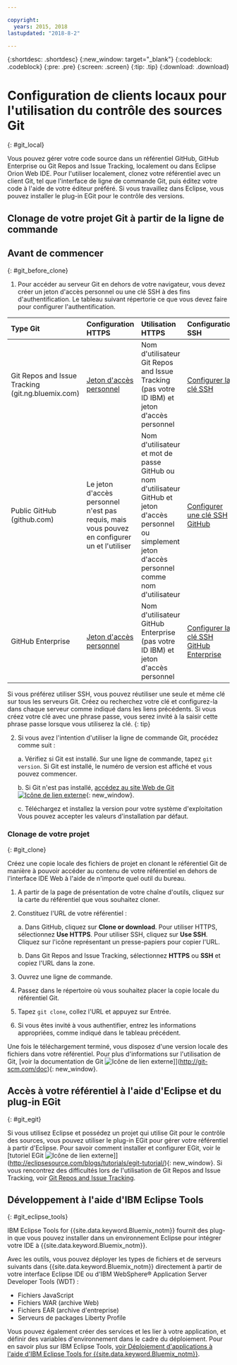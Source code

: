 ```yaml
---

copyright:
  years: 2015, 2018
lastupdated: "2018-8-2"

---
```


{:shortdesc: .shortdesc}
{:new_window: target="_blank"}
{:codeblock: .codeblock}
{:pre: .pre}
{:screen: .screen}
{:tip: .tip}
{:download: .download}

# Configuration de clients locaux pour l'utilisation du contrôle des sources Git
{: #git_local}


Vous pouvez gérer votre code source dans un référentiel GitHub, GitHub Enterprise ou Git Repos and Issue Tracking, localement ou dans Eclipse Orion Web IDE. Pour l'utiliser localement, clonez votre référentiel avec un client Git, tel que l'interface de ligne de commande Git, puis éditez votre code à l'aide de votre éditeur préféré. Si vous travaillez dans Eclipse, vous pouvez installer le plug-in EGit pour le contrôle des versions.

## Clonage de votre projet Git à partir de la ligne de commande


## Avant de commencer
{: #git_before_clone}

1. Pour accéder au serveur Git en dehors de votre navigateur, vous devez créer un jeton d'accès personnel ou une clé SSH à des fins d'authentification. Le tableau suivant répertorie ce que vous devez faire pour configurer l'authentification.

| Type Git  | Configuration HTTPS | Utilisation HTTPS |  Configuration SSH |
|:-----------|:-------------|:------------|:-------------|
| Git Repos and Issue Tracking (git.ng.bluemix.com) | [Jeton d'accès personnel](/docs/services/ContinuousDelivery/git_working.html#git_authentication) | Nom d'utilisateur Git Repos and Issue Tracking (pas votre ID IBM) et jeton d'accès personnel | [Configurer la clé SSH](/docs/services/ContinuousDelivery/git_working.html#git_authentication) |
| Public GitHub (github.com) | Le jeton d'accès personnel n'est pas requis, mais vous pouvez en configurer un et l'utiliser | Nom d'utilisateur et mot de passe GitHub ou nom d'utilisateur GitHub et jeton d'accès personnel ou simplement jeton d'accès personnel comme nom d'utilisateur | [Configurer  une clé SSH GitHub](https://help.github.com/articles/generating-a-new-ssh-key-and-adding-it-to-the-ssh-agent/) |
| GitHub Enterprise | [Jeton d'accès personnel](/docs/services/ghededicated/index.html#gheded_getting_started#ghe_auth) | Nom d'utilisateur GitHub Enterprise (pas votre ID IBM) et jeton d'accès personnel | [Configurer la clé SSH GitHub Enterprise](/docs/services/ghededicated/index.html#gheded_getting_started#ghe_auth) |

Si vous préférez utiliser SSH, vous pouvez réutiliser une seule et même clé sur tous les serveurs Git. Créez ou recherchez votre clé et configurez-la dans chaque serveur comme indiqué dans les liens précédents. Si vous créez votre clé avec une phrase passe, vous serez invité à la saisir cette phrase passe lorsque vous utiliserez la clé.
{: tip}

2. Si vous avez l'intention d'utiliser la ligne de commande Git, procédez comme suit :

    a. Vérifiez si Git est installé. Sur une ligne de commande, tapez `git version`. Si Git est installé, le numéro de version est affiché et vous pouvez commencer.

    b. Si Git n'est pas installé, [accédez au site Web de Git ![Icône de lien externe](../../icons/launch-glyph.svg "Icône de lien externe")](http://git-scm.com/downloads){: new_window}.

    c. Téléchargez et installez la version pour votre système d'exploitation Vous pouvez accepter les valeurs d'installation par défaut.


### Clonage de votre projet
{: #git_clone}

Créez une copie locale des fichiers de projet en clonant le référentiel Git de manière à pouvoir accéder au contenu de votre référentiel en dehors de l'interface IDE Web à l'aide de n'importe quel outil du bureau.

1. A partir de la page de présentation de votre chaîne d'outils, cliquez sur la carte du référentiel que vous souhaitez cloner.

2. Constituez l'URL de votre référentiel :

   a. Dans GitHub, cliquez sur **Clone or download**. Pour utiliser HTTPS, sélectionnez **Use HTTPS**.  Pour utiliser SSH, cliquez sur  **Use SSH**. Cliquez sur l'icône représentant un presse-papiers pour copier l'URL.

   b. Dans Git Repos and Issue Tracking, sélectionnez **HTTPS** ou **SSH** et copiez l'URL dans la zone.

3. Ouvrez une ligne de commande.

4. Passez dans le répertoire où vous souhaitez placer la copie locale du référentiel Git.

5. Tapez `git clone`, collez l'URL et appuyez sur Entrée.

6. Si vous êtes invité à vous authentifier, entrez les informations appropriées, comme indiqué dans le tableau précédent.


Une fois le téléchargement terminé, vous disposez d'une version locale des fichiers dans votre référentiel. Pour plus d'informations sur l'utilisation de Git, [voir la documentation de Git ![Icône de lien externe](../../icons/launch-glyph.svg "Icône de lien externe")]](http://git-scm.com/doc){: new_window}.


## Accès à votre référentiel à l'aide d'Eclipse et du plug-in EGit
{: #git_egit}

Si vous utilisez Eclipse et possédez un projet qui utilise Git pour le contrôle des sources, vous pouvez utiliser le plug-in EGit pour gérer votre référentiel à partir d'Eclipse. Pour savoir comment installer et configurer EGit, voir le [tutoriel EGit ![Icône de lien externe](../../icons/launch-glyph.svg "Icône de lien externe")]](http://eclipsesource.com/blogs/tutorials/egit-tutorial/){: new_window}.
Si vous rencontrez des difficultés lors de l'utilisation de Git Repos and Issue Tracking, voir [Git Repos and Issue Tracking](git_working.html#git_local).

## Développement à l'aide d'IBM Eclipse Tools
{: #git_eclipse_tools}

IBM Eclipse Tools for {{site.data.keyword.Bluemix_notm}} fournit des plug-in que vous pouvez installer dans un environnement Eclipse pour intégrer votre IDE à {{site.data.keyword.Bluemix_notm}}.

Avec les outils, vous pouvez déployer les types de fichiers et de serveurs suivants dans {{site.data.keyword.Bluemix_notm}} directement à partir de votre interface Eclipse IDE ou d'IBM WebSphere&reg; Application Server Developer Tools (WDT) :

* Fichiers JavaScript
* Fichiers WAR (archive Web)
* Fichiers EAR (archive d'entreprise)
* Serveurs de packages Liberty Profile

Vous pouvez également créer des services et les lier à votre application, et définir des variables d'environnement dans le cadre du déploiement. Pour en savoir plus sur IBM Eclipse Tools, [voir Déploiement d'applications à l'aide d'IBM Eclipse Tools for {{site.data.keyword.Bluemix_notm}}](/docs/manageapps/eclipsetools/eclipsetools.html).

